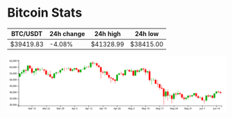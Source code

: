 # Bitcoin Stats

BTC/USDT|24h change|24h high|24h low|
|---|---|---|---|
|$39419.83|-4.08%|$41328.99|$38415.00|

<img src="./chart.svg">
